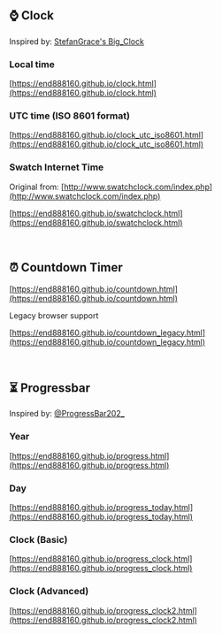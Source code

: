 ## ⌚️ Clock

Inspired by: [StefanGrace&#39;s Big_Clock](https://github.com/StefanGrace/Big_Clock)

### Local time

[https://end888160.github.io/clock.html](https://end888160.github.io/clock.html)

### UTC time (ISO 8601 format)

[https://end888160.github.io/clock_utc_iso8601.html](https://end888160.github.io/clock_utc_iso8601.html)

### Swatch Internet Time

Original from: [http://www.swatchclock.com/index.php](http://www.swatchclock.com/index.php)

[https://end888160.github.io/swatchclock.html](https://end888160.github.io/swatchclock.html)

<br>

## ⏰ Countdown Timer

[https://end888160.github.io/countdown.html](https://end888160.github.io/countdown.html)

Legacy browser support

[https://end888160.github.io/countdown_legacy.html](https://end888160.github.io/countdown_legacy.html)

<br>

## ⏳ Progressbar

Inspired by: [@ProgressBar202&#95;](https://x.com/ProgressBar202_)

### Year

[https://end888160.github.io/progress.html](https://end888160.github.io/progress.html)

### Day

[https://end888160.github.io/progress_today.html](https://end888160.github.io/progress_today.html)

### Clock (Basic)

[https://end888160.github.io/progress_clock.html](https://end888160.github.io/progress_clock.html)

### Clock (Advanced)

[https://end888160.github.io/progress_clock2.html](https://end888160.github.io/progress_clock2.html)
